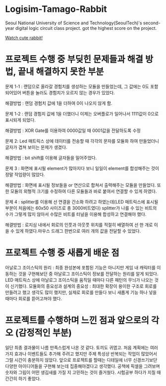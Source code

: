# Logisim-Tamago-Rabbit
Seoul National University of Science and Technology(SeoulTech)'s second-year digital logic circuit class project.
got the highest score on the project.

[Watch cute rabbit!](https://github.com/younghun1124/Logisim-Tamago-Rabbit/files/7804759/_poster.pdf)


# 프로젝트 수행 중 부딪힌 문제들과 해결 방법, 끝내 해결하지 못한 부분
문제 1-1 : 랜덤으로 올라갈 경험치를 생성하는 모듈을 만들었는데, 그 값에는 0도 포함되어있어 버튼을 눌러도 경험치가 오르지 않는 경우가 있었다.

해결방법 : 랜덤 경험치 값에 1을 더하여 0이 나오지 않게 함. 
 
문제 1-2 : 랜덤 경험치 값에 1을 더했더니 이제는 오버플로가 일어나서 1111값이 0으로 표시되게 되었다.

해결방법 : XOR Gate를 이용하여 0000값일 때 0001값을 전달하도록 수정

문제 2: Led 매트릭스 상에 데이터를 전송할 때 각각의 문자를 모듈화 하여 만들었더니 글자가 겹쳐 보이는 문제가 생겼다. 

해결방법 : bit shift를 이용해 글자들을 밀어주었다.

문제 3 : 화면에 표시될 element가 많아지다 보니 일일이 element를 합성해주는 것이 정말 작업량이 많았다.

해결방법 : 화면에 표시될 정보들을 or 연산으로 합쳐서 출력해주는 모듈을 만들었다. 또한 모듈의 외형적 크기를 수정하여 다른 모듈들과 바로 붙여서 연결할 수 있게 하였다.

문제 4 : splitter를 이용해 선 연결을 간소화 하려고 하였는데(LED 매트릭스에 표시될 부분이 처음에는 60x50 사이즈로 총 3000비트였다) splitter가 나를 수 있는 비트의 수가 그렇게 많지 않아서 수많은 비트를 터널을 이용해 합성하고 연결해야 했다.

해결방법 : 로지심 내에서 회로의 인풋과 아웃풋 위치를 적절히 배열하여 선 한 개로 이을 수 있게 하였다.마우스 드래그 한번으로 여러 개의 값을 전달할 수 있었다.

# 프로젝트 수행 중 새롭게 배운 점
아날로그 조이스틱의 원리 : 최종 완성본에 포함된 기능은 아니지만 게임 내 캐릭터를 이동하는 것을 구현해보던 중 아날로그 조이스틱이 정보를 전달하는 원리를 알게 되었다. LED 매트릭스 상에 아날로그 조이스틱을 움직일 때마다 다른 패턴의 무늬가 나오는 것이 신기했다.
모듈화의 중요성과 설계의 중요성 : 최대한 확장이 용이한 구조로 회로를 만들려고 했고 생각도 많이 했지만, 실제로 회로를 만들다 보니 새롭게 기능 하나 넣을 때마다 회로를 뜯어고쳐야 했다. 

# 프로젝트를 수행하며 느낀 점과 앞으로의 각오 (감정적인 부분)
일단 최종 결과물이 나름 만족스럽게 나온 것 같다. 토끼도 귀엽고. 
처음 계획에는 여러가지 효과나 이벤트들도 추가해 주려고 했지만 주제 특성상 반복되는 작업이 많았어서 그럴 시간이 충분하지 않았다. 앞으로 프로젝트를 할때는 디테일에 너무 신경쓰기보단 다양한 아이디어들을 구현해 보는데 집중해야겠다고 생각했다. 공책에 픽셀을 그려보며 숫자와 그림이 어떤 생김새를 가질 지 고민하는 것이 즐거웠다. 시험공부 하다가 지칠 때 간간히 하기 좋았다.
